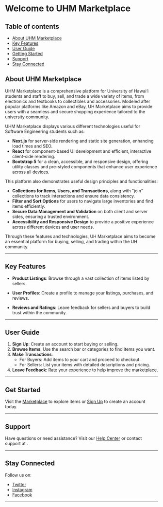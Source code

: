 # Welcome to UHM Marketplace

## Table of contents
* [About UHM Marketplace](#about-uhm-marketplace)
* [Key Features](#key-features)
* [User Guide](#user-guide)
* [Getting Started](#get-started)
* [Support](#support)
* [Stay Connected](#stay-connected)

## About UHM Marketplace

UHM Marketplace is a comprehensive platform for University of Hawai‘i students and staff to buy, sell, and trade a wide variety of items, from electronics and textbooks to collectibles and accessories. Modeled after popular platforms like Amazon and eBay, UH Marketplace aims to provide users with a seamless and secure shopping experience tailored to the university community.

UHM Marketplace displays various different technologies useful for Software Engineering students such as:
* **Next.js** for server-side rendering and static site generation, enhancing load times and SEO.
* **React** for component-based UI development and efficient, interactive client-side rendering.
* **Bootstrap 5** for a clean, accessible, and responsive design, offering utility classes and pre-styled components that enhance user experience across all devices.

This platform also demonstrates useful design principles and functionalities:

* **Collections for Items, Users, and Transactions**, along with "join" collections to track interactions and ensure data consistency.
* **Filter and Sort Options** for users to navigate large inventories and find items efficiently.
* **Secure Data Management and Validation** on both client and server sides, ensuring a trusted environment.
* **Accessibility and Responsive Design** to provide a positive experience across different devices and user needs.

Through these features and technologies, UH Marketplace aims to become an essential platform for buying, selling, and trading within the UH community.

---

## Key Features

- **Product Listings**: Browse through a vast collection of items listed by sellers.
  
- **User Profiles**: Create a profile to manage your listings, purchases, and reviews.
  
- **Reviews and Ratings**: Leave feedback for sellers and buyers to build trust within the community.

---

## User Guide

1. **Sign Up**: Create an account to start buying or selling.
2. **Browse Items**: Use the search bar or categories to find items you want.
3. **Make Transactions**:
    - For Buyers: Add items to your cart and proceed to checkout.
    - For Sellers: List your items with detailed descriptions and pricing.
4. **Leave Feedback**: Rate your experience to help improve the marketplace.

---

## Get Started

Visit the [Marketplace](#) to explore items or [Sign Up](#) to create an account today.

---

## Support

Have questions or need assistance? Visit our [Help Center](#) or contact support at .

---

## Stay Connected

Follow us on:
- [Twitter](#)
- [Instagram](#)
- [Facebook](#)

---
